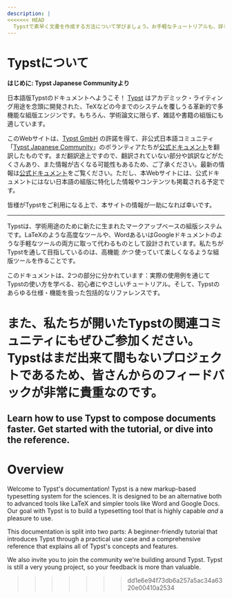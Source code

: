 ```yaml
---
description: |
<<<<<<< HEAD
  Typstで素早く文書を作成する方法について学びましょう。お手軽なチュートリアルも、詳しく調べられるリファレンスもあります。
---
```


# Typstについて

<div class="info-box">

**はじめに: Typst Japanese Communityより**

日本語版Typstのドキュメントへようこそ！ [Typst](https://typst.app/) はアカデミック・ライティング用途を念頭に開発された、TeXなどの今までのシステムを覆しうる革新的で多機能な組版エンジンです。もちろん、学術論文に限らず、雑誌や書籍の組版にも適しています。

このWebサイトは、[Typst GmbH](https://typst.app/legal/) の許諾を得て、非公式日本語コミュニティ「[Typst Japanese Community](https://github.com/typst-jp/)」のボランティアたちが[公式ドキュメント](https://typst.app/docs/)を翻訳したものです。まだ翻訳途上ですので、翻訳されていない部分や誤訳などがたくさんあり、また情報が古くなる可能性もあるため、ご了承ください。最新の情報は[公式ドキュメント](https://typst.app/docs/)をご覧ください。ただし、本Webサイトには、公式ドキュメントにはない日本語の組版に特化した情報やコンテンツも掲載される予定です。

皆様がTypstをご利用になる上で、本サイトの情報が一助になれば幸いです。

</div>

----

Typstは、学術用途のために新たに生まれたマークアップベースの組版システムです。LaTeXのような高度なツールや、WordあるいはGoogleドキュメントのような手軽なツールの両方に取って代わるものとして設計されています。私たちがTypstを通して目指しているのは、高機能 _かつ_ 使っていて楽しくなるような組版ツールを作ることです。

このドキュメントは、2つの部分に分かれています：実際の使用例を通じてTypstの使い方を学べる、初心者にやさしいチュートリアル。そして、Typstのあらゆる仕様・機能を扱った包括的なリファレンスです。

また、私たちが開いたTypstの関連コミュニティにもぜひご参加ください。Typstはまだ出来て間もないプロジェクトであるため、皆さんからのフィードバックが非常に貴重なのです。
=======
  Learn how to use Typst to compose documents faster. Get started with the
  tutorial, or dive into the reference.
---

# Overview
Welcome to Typst's documentation! Typst is a new markup-based typesetting system
for the sciences. It is designed to be an alternative both to advanced tools
like LaTeX and simpler tools like Word and Google Docs. Our goal with Typst is
to build a typesetting tool that is highly capable _and_ a pleasure to use.

This documentation is split into two parts: A beginner-friendly tutorial that
introduces Typst through a practical use case and a comprehensive reference that
explains all of Typst's concepts and features.

We also invite you to join the community we're building around Typst. Typst is
still a very young project, so your feedback is more than valuable.
>>>>>>> dd1e6e94f73db6a257a5ac34a6320e00410a2534
